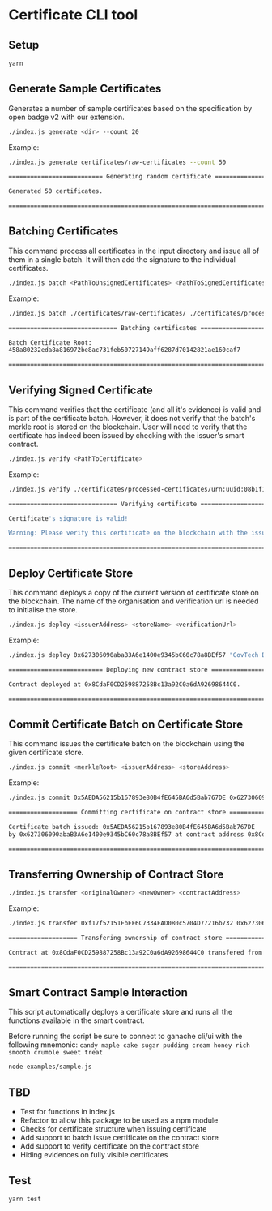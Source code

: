 # Certificate CLI tool

## Setup

```bash
yarn
```

## Generate Sample Certificates

Generates a number of sample certificates based on the specification by open badge
v2 with our extension.

```bash
./index.js generate <dir> --count 20
```

Example:

```bash
./index.js generate certificates/raw-certificates --count 50

========================== Generating random certificate ==========================

Generated 50 certificates.

===================================================================================
```

## Batching Certificates

This command process all certificates in the input directory and issue all of them in a single
batch. It will then add the signature to the individual certificates.

```bash
./index.js batch <PathToUnsignedCertificates> <PathToSignedCertificates>
```

Example:

```bash
./index.js batch ./certificates/raw-certificates/ ./certificates/processed-certificates/

============================== Batching certificates ==============================

Batch Certificate Root:
458a80232eda8a816972be8ac731feb50727149aff6287d70142821ae160caf7

===================================================================================
```

## Verifying Signed Certificate

This command verifies that the certificate (and all it's evidence) is valid and is part of the certificate batch. However, it does not verify that the batch's merkle root is stored on the blockchain. User will need to verify that the certificate has indeed been issued by checking with the issuer's smart contract.

```bash
./index.js verify <PathToCertificate>
```

Example:

```bash
./index.js verify ./certificates/processed-certificates/urn:uuid:08b1f10a-6bf0-46c8-bbfd-64750b0d73ef.json

============================== Verifying certificate ==============================

Certificate's signature is valid!

Warning: Please verify this certificate on the blockchain with the issuer's certificate store.

===================================================================================
```

## Deploy Certificate Store

This command deploys a copy of the current version of certificate store on the blockchain. The name of the organisation and verification url is needed to initialise the store.

```bash
./index.js deploy <issuerAddress> <storeName> <verificationUrl>
```

Example:

```bash
./index.js deploy 0x627306090abaB3A6e1400e9345bC60c78a8BEf57 "GovTech DLT" https://tech.gov.sg

========================== Deploying new contract store ==========================

Contract deployed at 0x8CdaF0CD259887258Bc13a92C0a6dA92698644C0.

===================================================================================
```

## Commit Certificate Batch on Certificate Store

This command issues the certificate batch on the blockchain using the given certificate store.

```bash
./index.js commit <merkleRoot> <issuerAddress> <storeAddress>
```

Example:

```bash
./index.js commit 0x5AEDA56215b167893e80B4fE645BA6d5Bab767DE 0x627306090abaB3A6e1400e9345bC60c78a8BEf57 0x8CdaF0CD259887258Bc13a92C0a6dA92698644C0

=================== Committing certificate on contract store ====================

Certificate batch issued: 0x5AEDA56215b167893e80B4fE645BA6d5Bab767DE
by 0x627306090abaB3A6e1400e9345bC60c78a8BEf57 at contract address 0x8CdaF0CD259887258Bc13a92C0a6dA92698644C0

===================================================================================
```

## Transferring Ownership of Contract Store

```bash
./index.js transfer <originalOwner> <newOwner> <contractAddress>

```

Example:

```bash
./index.js transfer 0xf17f52151EbEF6C7334FAD080c5704D77216b732 0x627306090abaB3A6e1400e9345bC60c78a8BEf57  0x8CdaF0CD259887258Bc13a92C0a6dA92698644C0

=================== Transfering ownership of contract store ====================

Contract at 0x8CdaF0CD259887258Bc13a92C0a6dA92698644C0 transfered from 0xf17f52151EbEF6C7334FAD080c5704D77216b732 to 0x627306090abaB3A6e1400e9345bC60c78a8BEf57.

===================================================================================
```

## Smart Contract Sample Interaction

This script automatically deploys a certificate store and runs all the functions available in the smart contract.

Before running the script be sure to connect to ganache cli/ui with the following mnemonic: `candy maple cake sugar pudding cream honey rich smooth crumble sweet treat
`

```bash
node examples/sample.js
```

## TBD

- Test for functions in index.js
- Refactor to allow this package to be used as a npm module
- Checks for certificate structure when issuing certificate
- Add support to batch issue certificate on the contract store
- Add support to verify certificate on the contract store
- Hiding evidences on fully visible certificates

## Test

```
yarn test
```
